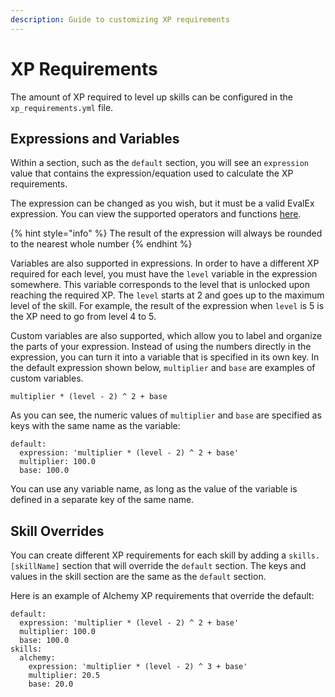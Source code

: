```yaml
---
description: Guide to customizing XP requirements
---
```


# XP Requirements

The amount of XP required to level up skills can be configured in the `xp_requirements.yml` file.

## Expressions and Variables

Within a section, such as the `default` section, you will see an `expression` value that contains the expression/equation used to calculate the XP requirements.

The expression can be changed as you wish, but it must be a valid EvalEx expression. You can view the supported operators and functions [here](https://github.com/uklimaschewski/EvalEx#supported-operators).

{% hint style="info" %}
The result of the expression will always be rounded to the nearest whole number
{% endhint %}

Variables are also supported in expressions. In order to have a different XP required for each level, you must have the `level` variable in the expression somewhere. This variable corresponds to the level that is unlocked upon reaching the required XP. The `level` starts at 2 and goes up to the maximum level of the skill. For example, the result of the expression when `level` is 5 is the XP need to go from level 4 to 5.

Custom variables are also supported, which allow you to label and organize the parts of your expression. Instead of using the numbers directly in the expression, you can turn it into a variable that is specified in its own key. In the default expression shown below, `multiplier` and `base` are examples of custom variables.

```text
multiplier * (level - 2) ^ 2 + base
```

As you can see, the numeric values of `multiplier` and `base` are specified as keys with the same name as the variable:

```text
default:
  expression: 'multiplier * (level - 2) ^ 2 + base'
  multiplier: 100.0
  base: 100.0
```

You can use any variable name, as long as the value of the variable is defined in a separate key of the same name.

## Skill Overrides

You can create different XP requirements for each skill by adding a `skills.[skillName]` section that will override the `default` section. The keys and values in the skill section are the same as the `default` section.

Here is an example of Alchemy XP requirements that override the default:

```text
default:
  expression: 'multiplier * (level - 2) ^ 2 + base'
  multiplier: 100.0
  base: 100.0
skills:
  alchemy:
    expression: 'multiplier * (level - 2) ^ 3 + base'
    multiplier: 20.5
    base: 20.0
```

